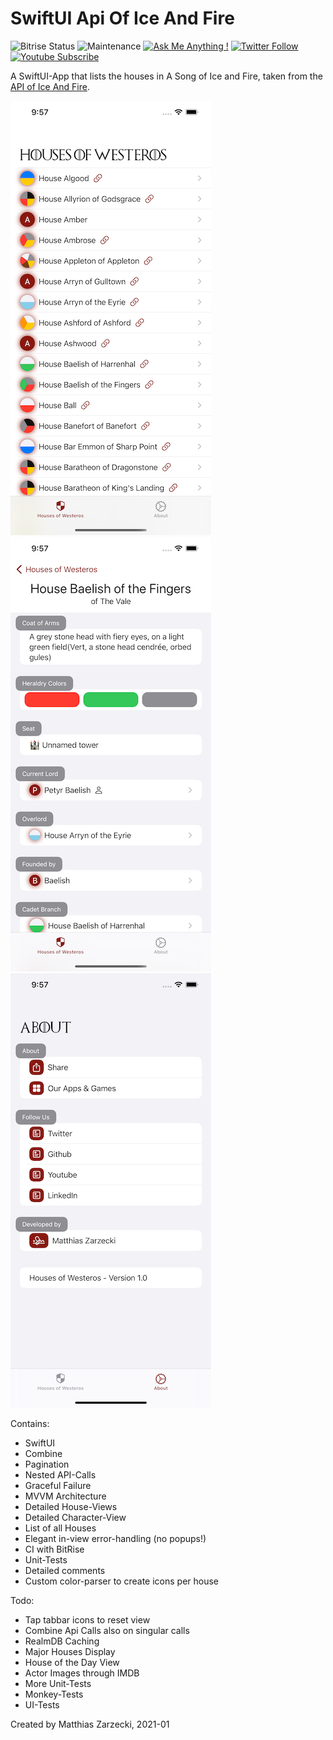 # SwiftUI Api Of Ice And Fire

![Bitrise Status](https://app.bitrise.io/app/57b166dbdbdcc89e.svg?token=9mGkAjqnQWrlMfogrUm-aA) ![Maintenance](https://img.shields.io/badge/Maintained%3F-yes-green.svg) [![Ask Me Anything !](https://img.shields.io/badge/Ask%20me-anything-1abc9c.svg)](https://twitter.com/matthias_code) [![Twitter Follow](https://img.shields.io/twitter/follow/matthias_code.svg?style=social&label=Follow)](https://twitter.com/matthias_code) [![Youtube Subscribe](https://img.shields.io/youtube/channel/subscribers/UCvMdsKesM05bIG0eq7M5z1g?style=social)](https://www.youtube.com/channel/UCvMdsKesM05bIG0eq7M5z1g?sub_confirmation=1)

A SwiftUI-App that lists the houses in A Song of Ice and Fire, taken from the [API of Ice And Fire](https://anapioficeandfire.com/).

![screenshot](media/screenshot_09.png)
![screenshot](media/screenshot_10.png)
![screenshot](media/screenshot_11.png)

Contains:
- SwiftUI
- Combine
- Pagination
- Nested API-Calls
- Graceful Failure
- MVVM Architecture
- Detailed House-Views
- Detailed Character-View
- List of all Houses
- Elegant in-view error-handling (no popups!)
- CI with BitRise
- Unit-Tests
- Detailed comments
- Custom color-parser to create icons per house

Todo:
- Tap tabbar icons to reset view
- Combine Api Calls also on singular calls
- RealmDB Caching
- Major Houses Display
- House of the Day View
- Actor Images through IMDB
- More Unit-Tests
- Monkey-Tests
- UI-Tests

Created by Matthias Zarzecki, 2021-01
